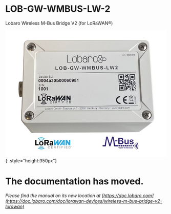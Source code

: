 # LOB-GW-WMBUS-LW-2

Lobaro Wireless M-Bus Bridge V2 (for LoRaWAN®)

![Lobaro wmbus LoRaWAN Bridge V2](files/wireless-MBUS-LoRaWAN-Bridge-Gateway-logo-small-brd.jpg){: style="height:350px"}

# The documentation has moved.

*Please find the manual on its new location at [https://doc.lobaro.com](https://doc.lobaro.com/doc/lorawan-devices/wireless-m-bus-bridge-v2-lorawan)*
